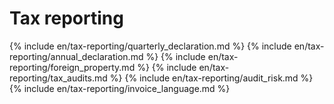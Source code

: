 # Tax reporting

{% include en/tax-reporting/quarterly_declaration.md %}
{% include en/tax-reporting/annual_declaration.md %}
{% include en/tax-reporting/foreign_property.md %}
{% include en/tax-reporting/tax_audits.md %}
{% include en/tax-reporting/audit_risk.md %}
{% include en/tax-reporting/invoice_language.md %}
